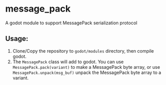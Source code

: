 # message_pack
A godot module to support MessagePack serialization protocol

## Usage:
1. Clone/Copy the repository to `godot/modules` directory, then compile godot.
2. The `MessagePack` class will add to godot. You can use `MessagePack.pack(variant)` to make a MessagePack byte array, or use `MessagePack.unpack(msg_buf)` unpack the MessagePack byte array to a variant.
